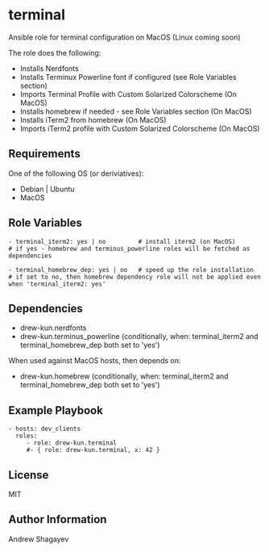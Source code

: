 terminal
=========

Ansible role for terminal configuration on MacOS (Linux coming soon)

The role does the following:
 - Installs Nerdfonts
 - Installs Terminux Powerline font if configured (see Role Variables section)
 - Imports Terminal Profile with Custom Solarized Colorscheme (On MacOS)
 - Installs homebrew if needed - see Role Variables section (On MacOS)
 - Installs iTerm2 from homebrew (On MacOS)
 - Imports iTerm2 profile with Custom Solarized Colorscheme (On MacOS)

Requirements
------------

One of the following OS (or deriviatives):
  - Debian | Ubuntu
  - MacOS

Role Variables
--------------

    - terminal_iterm2: yes | no         # install iterm2 (on MacOS)
    # if yes - homebrew and terminus_powerline roles will be fetched as dependencies

    - terminal_homebrew_dep: yes | no   # speed up the role installation
    # if set to no, then homebrew dependency role will not be applied even when 'terminal_iterm2: yes'

Dependencies
------------

 - drew-kun.nerdfonts
 - drew-kun.terminus_powerline (conditionally, when: terminal_iterm2 and terminal_homebrew_dep both set to 'yes')

When used against MacOS hosts, then depends on:
 - drew-kun.homebrew (conditionally, when: terminal_iterm2 and terminal_homebrew_dep both set to 'yes')

Example Playbook
----------------

    - hosts: dev_clients
      roles:
         - role: drew-kun.terminal
         #- { role: drew-kun.terminal, x: 42 }

License
-------

MIT

Author Information
------------------

Andrew Shagayev
